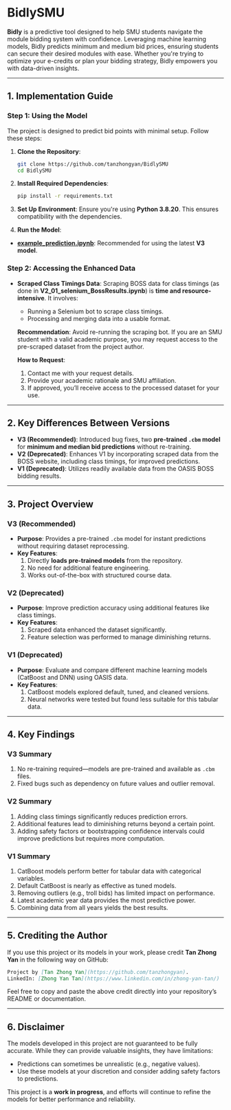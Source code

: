 # **BidlySMU**

**Bidly** is a predictive tool designed to help SMU students navigate the module bidding system with confidence. Leveraging machine learning models, Bidly predicts minimum and medium bid prices, ensuring students can secure their desired modules with ease. Whether you're trying to optimize your e-credits or plan your bidding strategy, Bidly empowers you with data-driven insights.

---

## **1. Implementation Guide**

### **Step 1: Using the Model**
The project is designed to predict bid points with minimal setup. Follow these steps:

1. **Clone the Repository**:
   ```bash
   git clone https://github.com/tanzhongyan/BidlySMU
   cd BidlySMU
   ```

2. **Install Required Dependencies**:
   ```bash
   pip install -r requirements.txt
   ```

3. **Set Up Environment**:
  Ensure you're using **Python 3.8.20**. This ensures compatibility with the dependencies.

4. **Run the Model**:
  - **[example_prediction.ipynb](example_prediction.ipynb)**: Recommended for using the latest **V3 model**.

### **Step 2: Accessing the Enhanced Data**
- **Scraped Class Timings Data**: Scraping BOSS data for class timings (as done in **V2_01_selenium_BossResults.ipynb**) is **time and resource-intensive**. It involves:
  - Running a Selenium bot to scrape class timings.
  - Processing and merging data into a usable format.

  **Recommendation**: Avoid re-running the scraping bot. If you are an SMU student with a valid academic purpose, you may request access to the pre-scraped dataset from the project author.

  **How to Request**:
  1. Contact me with your request details.
  2. Provide your academic rationale and SMU affiliation.
  3. If approved, you’ll receive access to the processed dataset for your use.

---

## **2. Key Differences Between Versions**
- **V3 (Recommended)**: Introduced bug fixes, two **pre-trained `.cbm` model** for **minimum and median bid predictions** without re-training.
- **V2 (Deprecated)**: Enhances V1 by incorporating scraped data from the BOSS website, including class timings, for improved predictions.
- **V1 (Deprecated)**: Utilizes readily available data from the OASIS BOSS bidding results.

---

## **3. Project Overview**

### **V3 (Recommended)**
- **Purpose**: Provides a pre-trained `.cbm` model for instant predictions without requiring dataset reprocessing.
- **Key Features**:
  1. Directly **loads pre-trained models** from the repository.
  2. No need for additional feature engineering.
  3. Works out-of-the-box with structured course data.

### **V2** (Deprecated)
- **Purpose**: Improve prediction accuracy using additional features like class timings.
- **Key Features**:
  1. Scraped data enhanced the dataset significantly.
  2. Feature selection was performed to manage diminishing returns.

### **V1** (Deprecated)
- **Purpose**: Evaluate and compare different machine learning models (CatBoost and DNN) using OASIS data.
- **Key Features**:
  1. CatBoost models explored default, tuned, and cleaned versions.
  2. Neural networks were tested but found less suitable for this tabular data.
---

## **4. Key Findings**

### **V3 Summary**
1. No re-training required—models are pre-trained and available as `.cbm` files.
2. Fixed bugs such as dependency on future values and outlier removal.

### **V2 Summary**
1. Adding class timings significantly reduces prediction errors.
2. Additional features lead to diminishing returns beyond a certain point.
3. Adding safety factors or bootstrapping confidence intervals could improve predictions but requires more computation.

### **V1 Summary**
1. CatBoost models perform better for tabular data with categorical variables.
2. Default CatBoost is nearly as effective as tuned models.
3. Removing outliers (e.g., troll bids) has limited impact on performance.
4. Latest academic year data provides the most predictive power.
5. Combining data from all years yields the best results.

---

## **5. Crediting the Author**

If you use this project or its models in your work, please credit **Tan Zhong Yan** in the following way on GitHub:

```markdown
Project by [Tan Zhong Yan](https://github.com/tanzhongyan).  
LinkedIn: [Zhong Yan Tan](https://www.linkedin.com/in/zhong-yan-tan/)
```

Feel free to copy and paste the above credit directly into your repository’s README or documentation.

---

## **6. Disclaimer**

The models developed in this project are not guaranteed to be fully accurate. While they can provide valuable insights, they have limitations:
- Predictions can sometimes be unrealistic (e.g., negative values).
- Use these models at your discretion and consider adding safety factors to predictions.

This project is a **work in progress**, and efforts will continue to refine the models for better performance and reliability.